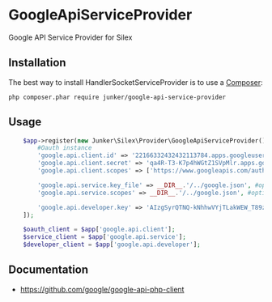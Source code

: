 # GoogleApiServiceProvider

Google API Service Provider for Silex

## Installation
The best way to install HandlerSocketServiceProvider is to use a [Composer](https://getcomposer.org/download):

    php composer.phar require junker/google-api-service-provider
 
## Usage

```php
	$app->register(new Junker\Silex\Provider\GoogleApiServiceProvider(), [
		#Oauth instance
		'google.api.client.id' => '22166332432432113784.apps.googleusercontent.com', #optional
		'google.api.client.secret' => 'qa4R-T3-K7p4hWGtZ1SVpMlr.apps.googleusercontent.com', #optional
		'google.api.client.scopes' => ['https://www.googleapis.com/auth/userinfo.profile'], #optional

		'google.api.service.key_file' => __DIR__.'/../google.json', #optional
		'google.api.service.scopes' => __DIR__.'/../google.json', #optional

		'google.api.developer.key' => 'AIzgSyrQTNQ-kNhhwVYjTLakWEW_T89zbCvzYS8', #optional
	]);

	$oauth_client = $app['google.api.client'];
	$service_client = $app['google.api.service'];
	$developer_client = $app['google.api.developer'];
```

## Documentation
* https://github.com/google/google-api-php-client
